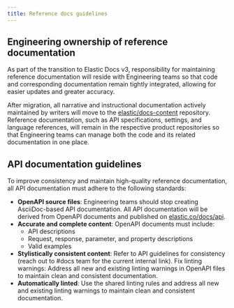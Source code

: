 ```yaml
---
title: Reference docs guidelines
---
```


## Engineering ownership of reference documentation

As part of the transition to Elastic Docs v3, responsibility for maintaining reference documentation will reside with Engineering teams so that code and corresponding documentation remain tightly integrated, allowing for easier updates and greater accuracy.

After migration, all narrative and instructional documentation actively maintained by writers will move to the [elastic/docs-content](https://github.com/elastic/docs-content) repository. Reference documentation, such as API specifications, settings, and language references, will remain in the respective product repositories so that Engineering teams can manage both the code and its related documentation in one place.

## API documentation guidelines

To improve consistency and maintain high-quality reference documentation, all API documentation must adhere to the following standards:

* **OpenAPI source files**: Engineering teams should stop creating AsciiDoc-based API documentation. All API documentation will be derived from OpenAPI documents and published on [elastic.co/docs/api](https://www.elastic.co/docs/api/).
* **Accurate and complete content**: OpenAPI documents must include:
  * API descriptions
  * Request, response, parameter, and property descriptions
  * Valid examples
* **Stylistically consistent content**: Refer to API guidelines for consistency (reach out to #docs team for the current internal link).
Fix linting warnings: Address all new and existing linting warnings in OpenAPI files to maintain clean and consistent documentation.
* **Automatically linted**: Use the shared linting rules and address all new and existing linting warnings to maintain clean and consistent documentation.
